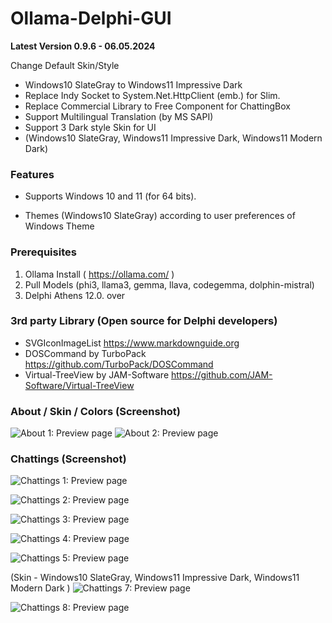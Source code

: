 # Ollama-Delphi-GUI

**Latest Version 0.9.6 - 06.05.2024**

Change Default Skin/Style
- Windows10 SlateGray to Windows11 Impressive Dark
- Replace Indy Socket to System.Net.HttpClient (emb.) for Slim.
- Replace Commercial Library to Free Component for ChattingBox
- Support Multilingual Translation (by MS SAPI)
- Support 3 Dark style Skin for UI
- (Windows10 SlateGray, Windows11 Impressive Dark, Windows11 Modern Dark)

### Features

- Supports Windows 10 and 11 (for 64 bits).

- Themes (Windows10 SlateGray) according to user preferences of Windows Theme

### Prerequisites

 1. Ollama Install ( https://ollama.com/ )
 2. Pull Models (phi3, llama3, gemma, llava, codegemma, dolphin-mistral)
 3. Delphi Athens 12.0. over


### 3rd party Library (Open source for Delphi developers) ###

- SVGIconImageList <https://www.markdownguide.org>
- DOSCommand by TurboPack <https://github.com/TurboPack/DOSCommand>
- Virtual-TreeView by JAM-Software <https://github.com/JAM-Software/Virtual-TreeView>


### About / Skin / Colors (Screenshot)

![About 1: Preview page](./Images/O_about.png) ![About 2: Preview page](./Images/O_skin_themes.png)

### Chattings (Screenshot)

![Chattings 1: Preview page](./Images/O_chattings.png)

![Chattings 2: Preview page](./Images/O_chattings2.png)

![Chattings 3: Preview page](./Images/O_chattings3.png)

![Chattings 4: Preview page](./Images/O_chattings4.png)

![Chattings 5: Preview page](./Images/O_chattings5.png)

(Skin - Windows10 SlateGray, Windows11 Impressive Dark, Windows11 Modern Dark  )
![Chattings 7: Preview page](./Images/O_chattings6.png)

![Chattings 8: Preview page](./Images/O_chattings7.png)
